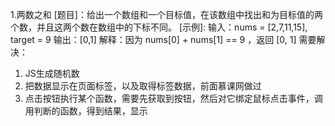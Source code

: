 1.两数之和
[题目]：给出一个数组和一个目标值，在该数组中找出和为目标值的两个数，并且这两个数在数组中的下标不同。
[示例]:
输入：nums = [2,7,11,15], target = 9
输出：[0,1]
解释：因为 nums[0] + nums[1] == 9 ，返回 [0, 1]
需要解决：
1. JS生成随机数
2. 把数据显示在页面标签，以及取得标签数据，前面慕课网做过
3. 点击按钮执行某个函数，需要先获取到按钮，然后对它绑定鼠标点击事件，调用判断的函数，得到结果，显示